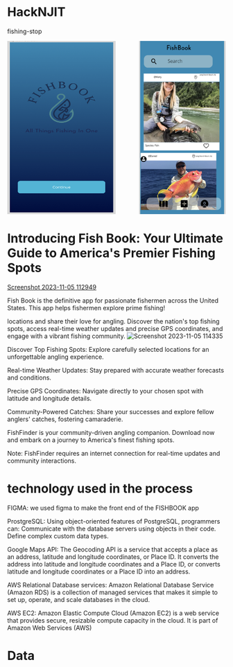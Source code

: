 # HackNJIT
fishing-stop

<div style="display: flex; justify-content: space-between;">
  <img src="./screens/InitialPage.png" height="400" width="250" style="margin-right: 10px;">
  <img src="./screens/FishBookPage.png" height="400" width="200">
</div>

# Introducing Fish Book: Your Ultimate Guide to America's Premier Fishing Spots
[Screenshot 2023-11-05 112949](https://github.com/kyrollos2/HackNJIT/assets/149887130/fab43597-4057-43f1-ad23-da65cbda31a5)

Fish Book is the definitive app for passionate fishermen across the United States. This app helps fishermen explore prime fishing!

 locations and share their love for angling. Discover the nation's top fishing spots, access real-time weather updates and precise GPS coordinates, and engage with a vibrant fishing community.
 ![Screenshot 2023-11-05 114335](https://github.com/kyrollos2/HackNJIT/assets/149887130/b304e946-cab6-4ee9-a6cf-a35608ef10a9)

 
Discover Top Fishing Spots: Explore carefully selected locations for an unforgettable angling experience.

Real-time Weather Updates: Stay prepared with accurate weather forecasts and conditions.

Precise GPS Coordinates: Navigate directly to your chosen spot with latitude and longitude details.

Community-Powered Catches: Share your successes and explore fellow anglers' catches, fostering camaraderie.

FishFinder is your community-driven angling companion. Download now and embark on a journey to America's finest fishing spots.

Note: FishFinder requires an internet connection for real-time updates and community interactions.


# technology used in the process 

FIGMA: we used figma to make the front end of the FISHBOOK app

ProstgreSQL: Using object-oriented features of PostgreSQL, programmers can: Communicate with the database servers using objects in their code. Define complex custom data types.

Google Maps API: The Geocoding API is a service that accepts a place as an address, latitude and longitude coordinates, or Place ID. It converts the address into latitude and longitude coordinates and a Place ID, or converts latitude and longitude coordinates or a Place ID into an address.

AWS Relational Database services: Amazon Relational Database Service (Amazon RDS) is a collection of managed services that makes it simple to set up, operate, and scale databases in the cloud.

AWS EC2: Amazon Elastic Compute Cloud (Amazon EC2) is a web service that provides secure, resizable compute capacity in the cloud. It is part of Amazon Web Services (AWS)

# Data

